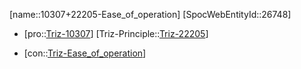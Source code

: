 ﻿---
type: TrizContradiction
aliases:
- 10307+22205-Ease_of_operation
license: CC BY-SA 4.0
copyright: https://github.com/SpocWeb
IsDeleted: false
IsReadOnly: false
Confidential: public
tags: 
- Triz/Contradiction
---
[name::10307+22205-Ease_of_operation]
[SpocWebEntityId::26748]
+ [pro::[Triz-10307](Triz-10307)]
[Triz-Principle::[Triz-22205](Triz-22205)]
- [con::[Triz-Ease_of_operation](tech/Triz/Parameter/Triz-Ease_of_operation.md)]

